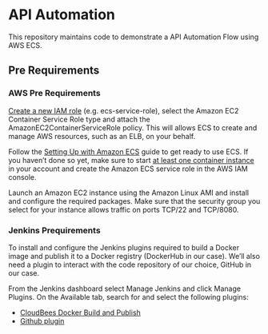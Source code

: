 # API Automation

This repository maintains code to demonstrate a API Automation Flow using AWS ECS.

## Pre Requirements

### AWS Pre Requirements
[Create a new IAM role](http://docs.aws.amazon.com/IAM/latest/UserGuide/id_roles_create_for-service.html) (e.g. ecs-service-role), select the Amazon EC2 Container Service Role type and attach the AmazonEC2ContainerServiceRole policy. This will allows ECS to create and manage AWS resources, such as an ELB, on your behalf.

Follow the [Setting Up with Amazon ECS](http://docs.aws.amazon.com/AmazonECS/latest/developerguide/get-set-up-for-amazon-ecs.html) guide to get ready to use ECS. If you haven’t done so yet, make sure to start [at least one container instance](http://docs.aws.amazon.com/AmazonECS/latest/developerguide/ECS_GetStarted.html#getting_started_launch_container_instance) in your account and create the Amazon ECS service role in the AWS IAM console.

Launch an Amazon EC2 instance using the Amazon Linux AMI and install and configure the required packages. Make sure that the security group you select for your instance allows traffic on ports TCP/22 and TCP/8080.

### Jenkins Prequirements
To install and configure the Jenkins plugins required to build a Docker image and publish it to a Docker registry (DockerHub in our case). We’ll also need a plugin to interact with the code repository of our choice, GitHub in our case.
 
From the Jenkins dashboard select Manage Jenkins and click Manage Plugins. On the Available tab, search for and select the following plugins:
- [CloudBees Docker Build and Publish](https://plugins.jenkins.io/docker-build-publish)
- [Github plugin](https://wiki.jenkins.io/display/JENKINS/Github+Plugin)


